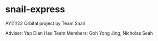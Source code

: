 # snail-express
AY21/22 Orbital project by Team Snail

Adviser: Yap Dian Hao
Team Members: Goh Yong Jing, Nicholas Seah

